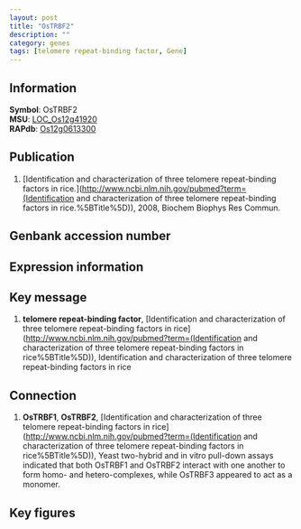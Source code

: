 ```yaml
---
layout: post
title: "OsTRBF2"
description: ""
category: genes
tags: [telomere repeat-binding factor, Gene]
---
```


## Information
__Symbol__: OsTRBF2  
__MSU__: [LOC_Os12g41920](http://rice.plantbiology.msu.edu/cgi-bin/ORF_infopage.cgi?orf=LOC_Os12g41920)  
__RAPdb__: [Os12g0613300](http://rapdb.dna.affrc.go.jp/viewer/gbrowse_details/irgsp1?name=Os12g0613300)  

## Publication
1. [Identification and characterization of three telomere repeat-binding factors in rice.](http://www.ncbi.nlm.nih.gov/pubmed?term=(Identification and characterization of three telomere repeat-binding factors in rice.%5BTitle%5D)), 2008, Biochem Biophys Res Commun.

## Genbank accession number

## Expression information

## Key message
1. __telomere repeat-binding factor__, [Identification and characterization of three telomere repeat-binding factors in rice](http://www.ncbi.nlm.nih.gov/pubmed?term=(Identification and characterization of three telomere repeat-binding factors in rice%5BTitle%5D)), Identification and characterization of three telomere repeat-binding factors in rice

## Connection
1. __OsTRBF1__, __OsTRBF2__, [Identification and characterization of three telomere repeat-binding factors in rice](http://www.ncbi.nlm.nih.gov/pubmed?term=(Identification and characterization of three telomere repeat-binding factors in rice%5BTitle%5D)), Yeast two-hybrid and in vitro pull-down assays indicated that both OsTRBF1 and OsTRBF2 interact with one another to form homo- and hetero-complexes, while OsTRBF3 appeared to act as a monomer.

## Key figures



